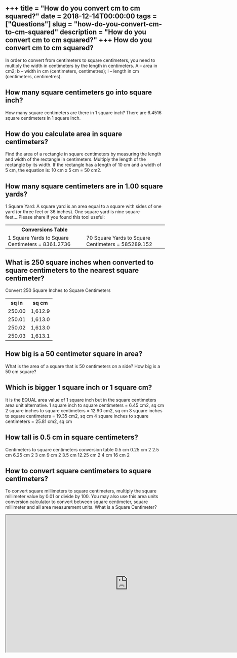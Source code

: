 +++
title = "How do you convert cm to cm squared?"
date = 2018-12-14T00:00:00
tags = ["Questions"]
slug = "how-do-you-convert-cm-to-cm-squared"
description = "How do you convert cm to cm squared?"
+++
How do you convert cm to cm squared?
------------------------------------

In order to convert from centimeters to square centimeters, you need to multiply the width in centimeters by the length in centimeters. A – area in cm2; b – width in cm (centimeters, centimetres); l – length in cm (centimeters, centimetres).

How many square centimeters go into square inch?
------------------------------------------------

How many square centimeters are there in 1 square inch? There are 6.4516 square centimeters in 1 square inch.

How do you calculate area in square centimeters?
------------------------------------------------

Find the area of a rectangle in square centimeters by measuring the length and width of the rectangle in centimeters. Multiply the length of the rectangle by its width. If the rectangle has a length of 10 cm and a width of 5 cm, the equation is: 10 cm x 5 cm = 50 cm2.

How many square centimeters are in 1.00 square yards?
-----------------------------------------------------

1 Square Yard: A square yard is an area equal to a square with sides of one yard (or three feet or 36 inches). One square yard is nine square feet….Please share if you found this tool useful:

<table><tr><th>Conversions Table</th></tr><tr><td>1 Square Yards to Square Centimeters = 8361.2736</td><td>70 Square Yards to Square Centimeters = 585289.152</td></tr></table>

What is 250 square inches when converted to square centimeters to the nearest square centimeter?
------------------------------------------------------------------------------------------------

Convert 250 Square Inches to Square Centimeters

<table><tr><th>sq in</th><th>sq cm</th></tr><tr><td>250.00</td><td>1,612.9</td></tr><tr><td>250.01</td><td>1,613.0</td></tr><tr><td>250.02</td><td>1,613.0</td></tr><tr><td>250.03</td><td>1,613.1</td></tr></table>

How big is a 50 centimeter square in area?
------------------------------------------

What is the area of a square that is 50 centimeters on a side? How big is a 50 cm square?

Which is bigger 1 square inch or 1 square cm?
---------------------------------------------

It is the EQUAL area value of 1 square inch but in the square centimeters area unit alternative. 1 square inch to square centimeters = 6.45 cm2, sq cm 2 square inches to square centimeters = 12.90 cm2, sq cm 3 square inches to square centimeters = 19.35 cm2, sq cm 4 square inches to square centimeters = 25.81 cm2, sq cm

How tall is 0.5 cm in square centimeters?
-----------------------------------------

Centimeters to square centimeters conversion table 0.5 cm 0.25 cm 2 2.5 cm 6.25 cm 2 3 cm 9 cm 2 3.5 cm 12.25 cm 2 4 cm 16 cm 2

How to convert square centimeters to square centimeters?
--------------------------------------------------------

To convert square millimeters to square centimeters, multiply the square millimeter value by 0.01 or divide by 100. You may also use this area units conversion calculator to convert between square centimeter, square millimeter and all area measurement units. What is a Square Centimeter?

<iframe allow="accelerometer; autoplay; clipboard-write; encrypted-media; gyroscope; picture-in-picture" allowfullscreen="" class="__youtube_prefs__  epyt-is-override  no-lazyload" data-no-lazy="1" data-origheight="433" data-origwidth="770" data-skipgform_ajax_framebjll="" height="433" id="_ytid_97166" loading="lazy" src="https://www.youtube.com/embed/ei5FAinKXoY?enablejsapi=1&autoplay=0&cc_load_policy=0&cc_lang_pref=&iv_load_policy=1&loop=0&modestbranding=0&rel=1&fs=1&playsinline=0&autohide=2&theme=dark&color=red&controls=1&" title="YouTube player" width="770"></iframe>